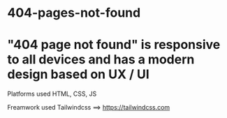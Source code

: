 # 404-pages-not-found
# "404 page not found" is responsive to all devices and has a modern design based on UX / UI

  Platforms used
  HTML, CSS, JS 
  
  Freamwork used
  Tailwindcss ==> https://tailwindcss.com
  
